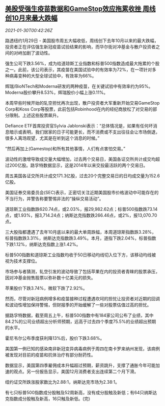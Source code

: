 <!--1611968145000-->
[美股受强生疫苗数据和GameStop效应拖累收挫 周线创10月来最大跌幅](https://cn.reuters.com/article/us-stocks-hea-gamestop-0129-idCNKBS29Z00W)
------

<div><i>2021-01-30T00:42:26Z</i></div><p>路透纽约1月29日 - 美国股市周五大幅收低，周线创下去年10月以来的最大跌幅，投资者正在评估强生新冠疫苗试验结果的影响，而华尔街对冲基金与散户投资者之间的对峙加剧了波动性。</p><p>强生公司下跌3.56%，成为给道琼斯工业指数和标普500指数造成最大拖累的个股之一。此前，该公司表示，其疫苗在美国试验中的有效率为72%，在一项针对多种病毒变种的大型全球试验中，有效率为66%。</p><p>辉瑞/BioNTech和Moderna研发的两种疫苗，在关键试验中有效率约为95%。Moderna股价攀升8.53%，辉瑞股价小幅上涨0.11%。</p><p>本周早些时候开始的轧空担忧再次出现，散户投资者大军重新开始交易GameStop Corp和Koss Corp等股票，此前包括Robinhood在内的经纪商放松了对交易的部分限制。上述这些股票飙升。</p><p>Defiance ETF首席投资官Sylvia Jablonski表示：“总体情况是，如果有任何坏消息暗示或表明，我们居家的日子可能更长，而不消费或不支出往往会让市场倒退，很多人离场观望，尤其是在听到这个消息的时候。”</p><p>“然后再加上(Gamestop)和所有其他事情，人们有点害怕交易。”</p><p>波动性的激增导致成交量大幅增加，过去两个交易日，美国各证交所共计成交均超过200亿股。路孚特数据显示，这是2014年以来交投最活跃的两个交易日。</p><p>周五美国各证交所共计成交171.3亿股，过去20个完整交易日的日均成交量为152.6亿股。</p><p>美国证券交易委员会(SEC)表示，正密切关注近期美国股市价格波动中可能存在的不当行为，并警告称要警惕非法的“操纵交易活动”。</p><p>道琼斯工业指数跌620.74点，或2.03%，报29,982.62点；标普500指数跌73.14点，或1.93%，报3,714.24点；纳斯达克指数跌266.46点，或2%，报13,070.70点。</p><p>三大股指都遭遇了去年10月底以来的最大单周跌幅，本周道琼斯指数跌3.28%，标普指数跌3.31%，纳斯达克指数跌3.49%。本月，道指下跌2.04%，标普指数下跌1.12%，纳斯达克指数上涨1.42%。</p><p>标普500指数和道琼斯工业指数均收于50日移动均线切入位下方，该移动均线被视为技术支撑位。</p><p>市场参与者猜测，轧空引发的波动导致了包括苹果在内的投资者青睐的股票承压，因对冲基金抛售股票以弥补数十亿美元的损失。</p><p>苹果股价下跌3.74%，微软下跌了2.92%。</p><p>然而，尽管对新冠病例增多和疫苗接种过程遭遇坎坷的担忧让投资者对近期的回调和波动性增加保持警惕，但财报季的开始缓解了一些对股票估值过高的担忧。</p><p>据路孚特数据，截至周五上午，标普500指数中有184家公司公布了业绩，其中84.2%的公司业绩超出分析师预期，远高于过去四个季度75.5%的业绩超出预期的水平。</p><p>霍尼韦尔公布季度获利降13%后，股价下跌3.68%。</p><p>美国第一例已知的感染南非新冠变异病毒病例于周四在南卡罗来纳州发现，该病例被发现对目前的疫苗和抗体治疗有部分耐药性。</p><p>数据显示，美国第四季雇佣成本升幅超过预期，薪资跳升，支撑了通胀今年可能加速的观点。另一份报告显示，美国12月消费者支出连续第二个月下滑。</p><p>纽约证交所跌涨股家数比为2.88:1，纳斯达克市场为2.38:1。</p><p>有七只标普500指数成分股触及52周新高，没有成分股触及新低；有64只纳斯达克指数成分股触及新高，16只触及新低。(完)</p>
